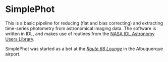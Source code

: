 # SimplePhot

This is a basic pipeline for reducing (flat and bias correcting) and extracting time-series photometry from astronomical imaging data. The software is written in IDL, and makes use of routines from the [NASA IDL Astronomy Users Library](http://idlastro.gsfc.nasa.gov).

SimplePhot was started as a bet at the *[Route 66 Lounge](http://www.yelp.com/biz/route-66-lounge-sunport)* in the Albuquerque airport.